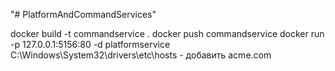 "# PlatformAndCommandServices"

 docker build -t commandservice .
 docker push commandservice
 docker run -p 127.0.0.1:5156:80 -d platformservice
 C:\Windows\System32\drivers\etc\hosts - добавить acme.com
